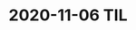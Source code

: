 ---
layout : post
title :  2020-11-06 TIL
categories : TIL
layout : single
toc : true 
toc_sticky : true
---